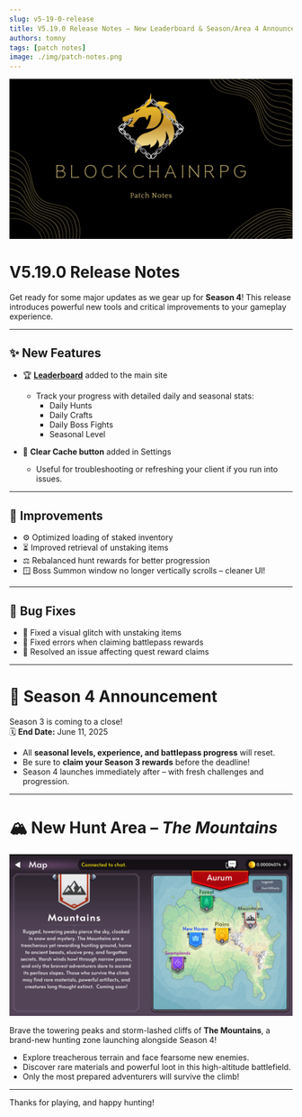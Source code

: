 ```yaml
---
slug: v5-19-0-release
title: V5.19.0 Release Notes – New Leaderboard & Season/Area 4 Announcement!
authors: tomny
tags: [patch notes]
image: ./img/patch-notes.png
---
```


![Banner](./img/patch-notes.png)

# V5.19.0 Release Notes

Get ready for some major updates as we gear up for **Season 4**! This release introduces powerful new tools and critical improvements to your gameplay experience.

---

## ✨ New Features

- 🏆 **[Leaderboard](/leaderboard)** added to the main site

  - Track your progress with detailed daily and seasonal stats:
    - Daily Hunts
    - Daily Crafts
    - Daily Boss Fights
    - Seasonal Level

- 🧹 **Clear Cache button** added in Settings
  - Useful for troubleshooting or refreshing your client if you run into issues.

---

## 🎨 Improvements

- ⚙️ Optimized loading of staked inventory
- ⏳ Improved retrieval of unstaking items
- ⚖️ Rebalanced hunt rewards for better progression
- 🪟 Boss Summon window no longer vertically scrolls – cleaner UI!

---

## 🐛 Bug Fixes

- 🎒 Fixed a visual glitch with unstaking items
- 🎫 Fixed errors when claiming battlepass rewards
- 📜 Resolved an issue affecting quest reward claims

---

# 🌟 Season 4 Announcement

Season 3 is coming to a close!  
🗓 **End Date:** June 11, 2025

- All **seasonal levels, experience, and battlepass progress** will reset.
- Be sure to **claim your Season 3 rewards** before the deadline!
- Season 4 launches immediately after – with fresh challenges and progression.

---

# 🏔️ New Hunt Area – _The Mountains_

![The Mountains](img/v5-19-0/mountains.png)

Brave the towering peaks and storm-lashed cliffs of **The Mountains**, a brand-new hunting zone launching alongside Season 4!

- Explore treacherous terrain and face fearsome new enemies.
- Discover rare materials and powerful loot in this high-altitude battlefield.
- Only the most prepared adventurers will survive the climb!

---

Thanks for playing, and happy hunting!
